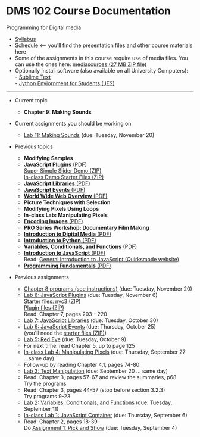 # DMS 102 Course Documentation

Programming for Digital media

- [Syllabus](syllabus.md)
- [Schedule](schedule.md) <– you’ll find the presentation files and other course materials here
- Some of the assignments in this course require use of media files.  You can use the ones here: [mediasources (27 MB ZIP file)](media/mediasources.zip)
- Optionally Install software (also available on all University Computers):<br>- [Sublime Text](https://www.sublimetext.com)<br>- [Jython Enviornment for Students (JES)](https://github.com/gatech-csl/jes/releases)

<hr>

- Current topic

  - **Chapter 9: Making Sounds**
- Current assignments you should be working on

  - [Lab 11: Making Sounds](lab11-making-sounds/instructions.md) (due: Tuesday, November 20)
- Previous topics

  - **Modifying Samples**
  - [**JavaScript Plugins** (PDF)](17-javascript-plugins/javascript-plugins.pdf)<br>[Super Simple Slider Demo (ZIP)](17-javascript-plugins/sss-demo.zip)<br>[In-class Demo Starter Files (ZIP)](17-javascript-plugins/inclass-starter-files.zip)
  - [**JavaScript Libraries** (PDF)](16-javascript-libraries/javascript-libraries.pdf)
  - [**JavaScript Events** (PDF)](13-javascript-events/javascript-events.pdf)
  - [**World Wide Web Overview** (PDF)](12-world-wide-web-overview/document-object-model.pdf)
  - **Picture Techniques with Selection**
  - **Modifying Pixels Using Loops**
  - **In-class Lab: Manipulating Pixels**
  - [**Encoding Images** (PDF)](07-encoding-images/encoding-images.pdf)
  - **PRO Series Workshop: Documentary Film Making**
  - [**Introduction to Digital Media** (PDF)](05-introduction-digital-media/05-introduction-digital-media.pdf)
  - [**Introduction to Python** (PDF)](04-introduction-python/introduction-to-python.pdf)
  - [**Variables, Conditionals, and Functions** (PDF)](03-variables-conditionals-functions/variables-conditionals-functions.pdf)
  - [**Introduction to JavaScript** (PDF)](02-introduction-javascript/introduction-javascript.pdf)<br>Read: [General Introduction to JavaScript (Quirksmode website)](https://www.quirksmode.org/js/intro.html)
  - [**Programming Fundamentals**  (PDF)](01-programming-fundamentals/programming-fundamentals.pdf)


- Previous assignments

  - [Chapter 8 programs (see instructions)](21-modifying-samples/chapter8-instructions.md) (due: Tuesday, November 20)
  - [Lab 8: JavaScript Plugins](lab08-javascript-plugins/instructions.md) (due: Tuesday, November 6)<br>[Starter files: nyc3 (ZIP)](lab08-javascript-plugins/nyc3.zip)<br>[Plugin files (ZIP)](lab08-javascript-plugins/plugins.zip)<br>Read: Chapter 7, pages 203 - 220
  - [Lab 7: JavaScript Libraries](lab07-javascript-libraries/instructions.md) (due: Tuesday, October 30)
  - [Lab 6: JavaScript Events](lab06-javascript-events/instructions.md) (due: Thursday, October 25)<br>(you'll need the [starter files (ZIP)](lab06-javascript-events/lab06-startup-files.zip))
  - [Lab 5: Red Eye](lab05-redeye/instructions.md) (due: Tuesday, October 9)
  - For next time: read Chapter 5, up to page 125
  - [In-class Lab 4: Manipulating Pixels](lab04-manipulating-pixels/instructions.md) (due: Thursday, September 27 ...same day)
  - Follow-up by reading Chapter 4.1, pages 74-80
  - [Lab 3: Text Manipulation](lab03-text-manipulation/instructions.md) (due: September 20 ... same day)
  - Read: Chapter 3, pages 57-67 and review the summaries, p68<br>Try the programs
  - Read: Chapter 3, pages 44-57 (stop before section 3.2.3)<br>Try programs 9-23
  - [Lab 2: Variables, Conditionals, and Functions](lab02-variables-conditionals-functions/instructions.md) (due: Tuesday, September 11)
  - [In-class Lab 1: JavaScript Container](lab01-javascript-container/instructions.md) (due: Thursday, September 6)
  - Read: Chapter 2, pages 18-39<br>Do [Assignment 1: Pick and Show](assign01-pick-and-show/instructions.md) (due: Tuesday, September 4)